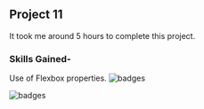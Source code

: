 ## Project 11
[]()
It took me around 5 hours to complete this project.
### Skills Gained-
Use of Flexbox properties.
![badges](https://img.shields.io/badge/HTML-CSS-orange)

![badges](https://img.shields.io/badge/Ineuron-LCO-blue)

![]()